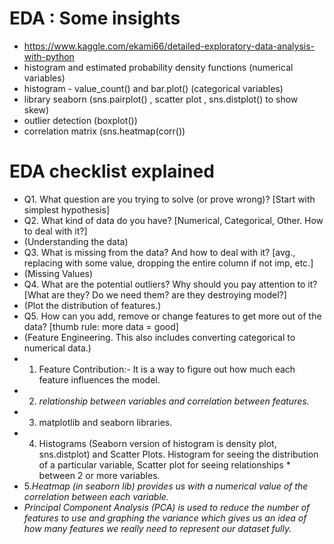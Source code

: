 # EDA : Some insights

* https://www.kaggle.com/ekami66/detailed-exploratory-data-analysis-with-python
* histogram and estimated probability density functions (numerical variables) 
* histogram - value_count() and bar.plot() (categorical variables)
* library seaborn (sns.pairplot() , scatter plot , sns.distplot() to show skew)
* outlier detection (boxplot())
* correlation matrix (sns.heatmap(corr())


# EDA checklist explained

* Q1. What question are you trying to solve (or prove wrong)? [Start with simplest hypothesis]
* Q2. What kind of data do you have? [Numerical, Categorical, Other. How to deal with it?]
*    (Understanding the data)
* Q3. What is missing from the data? And how to deal with it? [avg., replacing with some value, dropping the entire column if not imp,    etc.]
*    (Missing Values)
* Q4. What are the potential outliers? Why should you pay attention to it? [What are they? Do we need them? are they destroying model?]
*    (Plot the distribution of features.)
* Q5. How can you add, remove or change features to get more out of the data? [thumb rule: more data = good]
*    (Feature Engineering. This also includes converting categorical to numerical data.)
* 1. Feature Contribution:- It is a way to figure out how much each feature influences the model. 
* 2. _relationship between variables and correlation between features._
* 3. matplotlib and seaborn libraries. 
* 4. Histograms (Seaborn version of histogram is density plot, sns.distplot) and Scatter Plots. Histogram for seeing the distribution of a particular variable, Scatter plot for seeing relationships *  between 2 or more variables.
* 5._Heatmap (in seaborn lib) provides us with a numerical value of the correlation between each variable._
* _Principal Component Analysis (PCA) is used to reduce the number of features to use and graphing the variance which gives us an idea of how many features we really need to represent our dataset fully._
